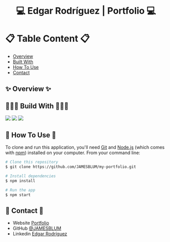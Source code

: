 <h1 align="center">💻 Edgar Rodríguez | Portfolio 💻</h1>

# 📋 Table Content 📋 
- [Overview](#Overview)
- [Built With](#👨🏽‍💻-Build-With-👨🏽‍💻)
- [How To Use](#🚀-How-To-Use-🚀)
- [Contact](#📧-Contact-📧)

## ✨ Overview ✨

## 👨🏽‍💻 Build With 👨🏽‍💻
<p>
    <img src="https://img.shields.io/badge/React-20232A?style=for-the-badge&logo=react&logoColor=61DAFB">
    <img src="https://img.shields.io/badge/HTML5-E34F26?style=for-the-badge&logo=html5&logoColor=white">
    <img src="https://img.shields.io/badge/CSS3-1572B6?style=for-the-badge&logo=css3&logoColor=white">
</p>

## 🚀 How To Use 🚀
To clone and run this application, you'll need [Git](https://git-scm.com) and [Node.js](https://nodejs.org/en/download/) (which comes with [npm](http://npmjs.com)) installed on your computer. From your command line:

```bash
# Clone this repository
$ git clone https://github.com/JAMESBLUM/my-portfolio.git

# Install dependencies
$ npm install

# Run the app
$ npm start
```

## 📧 Contact 📧
- Website [Portfolio](https://portfolioedd.netlify.app/)
- GitHub [@JAMESBLUM](https://{https://github.com/JAMESBLUM})
- Linkedin [Edgar Rodríguez](https://www.linkedin.com/in/edgarrv/)
